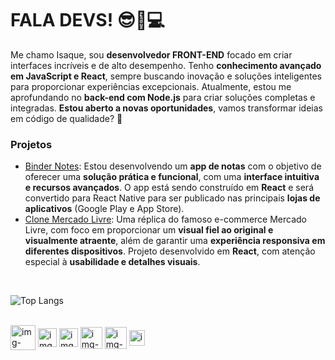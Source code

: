 # FALA DEVS! 😎📸💻

Me chamo Isaque, sou **desenvolvedor FRONT-END** focado em criar interfaces incríveis e de alto desempenho. Tenho **conhecimento avançado em JavaScript e React**, sempre buscando inovação e soluções inteligentes para proporcionar experiências excepcionais. Atualmente, estou me aprofundando no **back-end com Node.js** para criar soluções completas e integradas. **Estou aberto a novas oportunidades**, vamos transformar ideias em código de qualidade? 🚀

### Projetos
- [Binder Notes](https://isaquessnogueira.github.io/app-notas): Estou desenvolvendo um **app de notas** com o objetivo de oferecer uma **solução prática e funcional**, com uma **interface intuitiva e recursos avançados**. O app está sendo construído em **React** e será convertido para React Native para ser publicado nas principais **lojas de aplicativos** (Google Play e App Store).
- [Clone Mercado Livre](https://isaquessnogueira.github.io/mercado-livre/): Uma réplica do famoso e-commerce Mercado Livre, com foco em proporcionar um **visual fiel ao original e visualmente atraente**, além de garantir uma **experiência responsiva em diferentes dispositivos**. Projeto desenvolvido em **React**, com atenção especial à **usabilidade e detalhes visuais**.

<br> 

![Top Langs](https://github-readme-stats.vercel.app/api/top-langs/?username=IsaqueSSNogueira&layout=compact&theme=dark)

<br>

<div style="display:inline-block;">
  <img align="center" src="https://icons.iconarchive.com/icons/cornmanthe3rd/plex/512/Other-html-5-icon.png" alt="img-HTML" width="40" /> 
  <img align="center" src="https://cdn.worldvectorlogo.com/logos/css-3.svg" alt="img-CSS" width="30" /> 
  <img align="center" src="https://www.freepnglogos.com/uploads/javascript/javascript-online-logo-for-website-0.png" alt="img-JS" width="30" /> 
  <img align="center" src="https://cdn4.iconfinder.com/data/icons/logos-3/600/React.js_logo-512.png" alt="img-React" width="35" /> 
  <img align="center" src="https://cdn.iconscout.com/icon/free/png-256/free-node-js-logo-icon-download-in-svg-png-gif-file-formats--nodejs-programming-language-pack-logos-icons-1174925.png" alt="img-Node" width="35" /> 
  <img align="center" src="https://www.freeiconspng.com/thumbs/sql-server-icon-png/sql-server-icon-png-29.png" alt="img-SQL" width="25" /> 
</div> 
